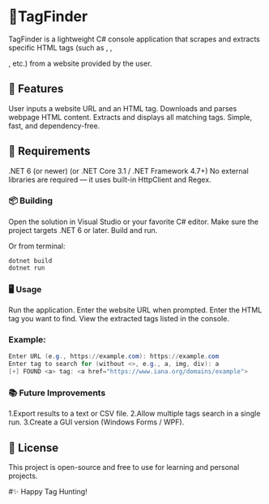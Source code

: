 # 📑TagFinder

TagFinder is a lightweight C# console application that scrapes and extracts specific HTML tags (such as <a>, <img>, <div>, etc.) from a website provided by the user.

## 🚀 Features
User inputs a website URL and an HTML tag.
Downloads and parses webpage HTML content.
Extracts and displays all matching tags.
Simple, fast, and dependency-free.

## 🔧 Requirements
.NET 6 (or newer)
(or .NET Core 3.1 / .NET Framework 4.7+)
No external libraries are required — it uses built-in HttpClient and Regex.

### 📦 Building
Open the solution in Visual Studio or your favorite C# editor.
Make sure the project targets .NET 6 or later.
Build and run.

Or from terminal:
```powershell
dotnet build
dotnet run
```

### 🖥️ Usage
Run the application.
Enter the website URL when prompted.
Enter the HTML tag you want to find.
View the extracted tags listed in the console.

### Example:
```powershell
Enter URL (e.g., https://example.com): https://example.com
Enter tag to search for (without <>, e.g., a, img, div): a
[+] FOUND <a> tag: <a href="https://www.iana.org/domains/example">
```

### 📚 Future Improvements
1.Export results to a text or CSV file.
2.Allow multiple tags search in a single run.
3.Create a GUI version (Windows Forms / WPF).

## 📜 License
This project is open-source and free to use for learning and personal projects.

#✨ Happy Tag Hunting!
